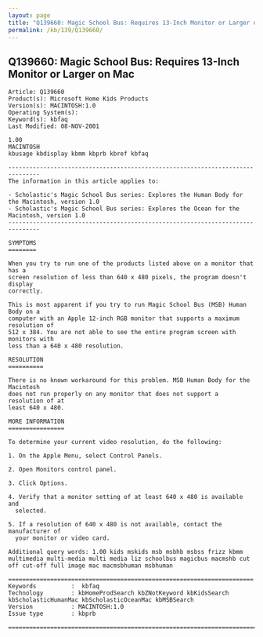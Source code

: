 ```yaml
---
layout: page
title: "Q139660: Magic School Bus: Requires 13-Inch Monitor or Larger on Mac"
permalink: /kb/139/Q139660/
---
```


## Q139660: Magic School Bus: Requires 13-Inch Monitor or Larger on Mac

	Article: Q139660
	Product(s): Microsoft Home Kids Products
	Version(s): MACINTOSH:1.0
	Operating System(s): 
	Keyword(s): kbfaq
	Last Modified: 08-NOV-2001
	
	1.00
	MACINTOSH
	kbusage kbdisplay kbmm kbprb kbref kbfaq
	
	-------------------------------------------------------------------------------
	The information in this article applies to:
	
	- Scholastic's Magic School Bus series: Explores the Human Body for the Macintosh, version 1.0 
	- Scholastic's Magic School Bus series: Explores the Ocean for the Macintosh, version 1.0 
	-------------------------------------------------------------------------------
	
	SYMPTOMS
	========
	
	When you try to run one of the products listed above on a monitor that has a
	screen resolution of less than 640 x 480 pixels, the program doesn't display
	correctly.
	
	This is most apparent if you try to run Magic School Bus (MSB) Human Body on a
	computer with an Apple 12-inch RGB monitor that supports a maximum resolution of
	512 x 384. You are not able to see the entire program screen with monitors with
	less than a 640 x 480 resolution.
	
	RESOLUTION
	==========
	
	There is no known workaround for this problem. MSB Human Body for the Macintosh
	does not run properly on any monitor that does not support a resolution of at
	least 640 x 480.
	
	MORE INFORMATION
	================
	
	To determine your current video resolution, do the following:
	
	1. On the Apple Menu, select Control Panels.
	
	2. Open Monitors control panel.
	
	3. Click Options.
	
	4. Verify that a monitor setting of at least 640 x 480 is available and
	  selected.
	
	5. If a resolution of 640 x 480 is not available, contact the manufacturer of
	  your monitor or video card.
	
	Additional query words: 1.00 kids mskids msb msbhb msbss frizz kbmm multimedia multi-media multi media liz schoolbus magicbus macmshb cut off cut-off full image mac macmsbhuman msbhuman
	
	======================================================================
	Keywords          :  kbfaq
	Technology        : kbHomeProdSearch kbZNotKeyword kbKidsSearch kbScholasticHumanMac kbScholasticOceanMac kbMSBSearch
	Version           : MACINTOSH:1.0
	Issue type        : kbprb
	
	=============================================================================
	
